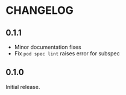 # CHANGELOG

## 0.1.1

* Minor documentation fixes
* Fix `pod spec lint` raises error for subspec

## 0.1.0

Initial release.
